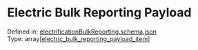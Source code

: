 



# Electric Bulk Reporting Payload
  
Defined in: [electrificationBulkReporting.schema.json](https://ira-rebates.labworks.org/schemas/electrificationBulkReporting)  
Type: array[[electric_bulk_reporting_payload_item](electric_bulk_reporting_payload_item.md)]